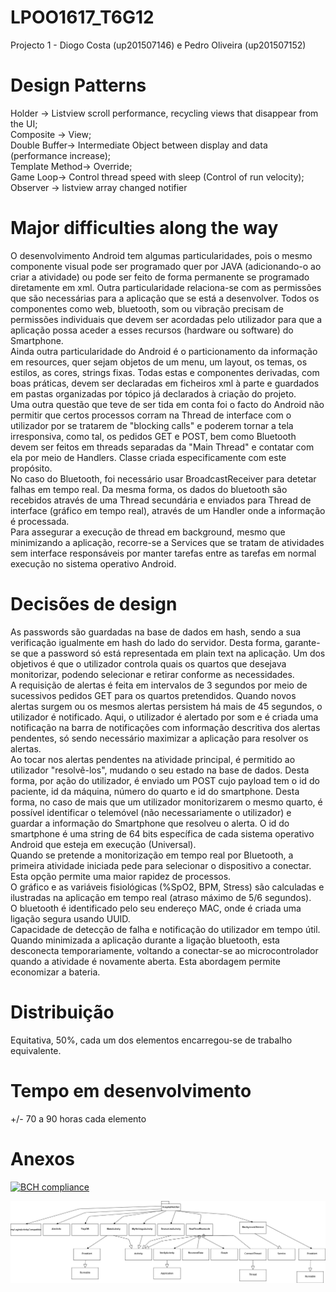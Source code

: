 # LPOO1617_T6G12
Projecto 1 - Diogo Costa (up201507146) e Pedro Oliveira (up201507152)
# Design Patterns
Holder -> Listview scroll performance, recycling views that disappear from the UI;</br>
Composite -> View; </br>
Double Buffer-> Intermediate Object between display and data (performance increase);</br>
Template Method-> Override;</br>
Game Loop-> Control thread speed with sleep (Control of run velocity);</br>
Observer -> listview array changed notifier

# Major difficulties along the way

O desenvolvimento Android tem algumas particularidades, pois o mesmo componente visual pode ser programado quer por JAVA (adicionando-o ao criar a atividade) ou pode ser feito de forma permanente se programado diretamente em xml. Outra particularidade relaciona-se com as permissões que são necessárias para a aplicação que se está a desenvolver. Todos os componentes como web, bluetooth, som ou vibração precisam de permissões individuais que devem ser acordadas pelo utilizador para que a aplicação possa aceder a esses recursos (hardware ou software) do Smartphone.</br>
Ainda outra particularidade do Android é o particionamento da informação em resources, quer sejam objetos de um menu, um layout, os temas, os estilos, as cores, strings fixas. Todas estas e componentes derivadas, com boas práticas, devem ser declaradas em ficheiros xml à parte e guardados em pastas organizadas por tópico já declarados à criação do projeto.</br>
Uma outra questão que teve de ser tida em conta foi o facto do Android não permitir que certos processos corram na Thread de interface com o utilizador por se tratarem de "blocking calls" e poderem tornar a tela irresponsiva, como tal, os pedidos GET e POST, bem como Bluetooth devem ser feitos em threads separadas da "Main Thread" e contatar com ela por meio de Handlers. Classe criada especificamente com este propósito.</br>
No caso do Bluetooth, foi necessário usar BroadcastReceiver para detetar falhas em tempo real.
Da mesma forma, os dados do bluetooth são recebidos através de uma Thread secundária e enviados para Thread de interface (gráfico em tempo real), através de um Handler onde a informação é processada.</br>
Para assegurar a execução de thread em background, mesmo que minimizando a aplicação, recorre-se a Services que se tratam de atividades sem interface responsáveis por manter tarefas entre as tarefas em normal execução no sistema operativo Android.</br>

# Decisões de design

As passwords são guardadas na base de dados em hash, sendo a sua verificação igualmente em hash do lado do servidor. Desta forma, garante-se que a password só está representada em plain text na aplicação.
Um dos objetivos é que o utilizador controla quais os quartos que desejava monitorizar, podendo selecionar e retirar conforme as necessidades.</br>
A requisição de alertas é feita em intervalos de 3 segundos por meio de sucessivos pedidos GET para os quartos pretendidos. Quando novos alertas surgem ou os mesmos alertas persistem há mais de 45 segundos, o utilizador é notificado. Aqui, o utilizador é alertado por som e é criada uma notificação na barra de notificações com informação descritiva dos alertas pendentes, só sendo necessário maximizar a aplicação para resolver os alertas.</br>
Ao tocar nos alertas pendentes na atividade principal, é permitido ao utilizador "resolvê-los", mudando o seu estado na base de dados. Desta forma, por ação do utilizador, é enviado um POST cujo payload tem o id do paciente, id da máquina, número do quarto e id do smartphone. Desta forma, no caso de mais que um utilizador monitorizarem o mesmo quarto, é possível identificar o telemóvel (não necessariamente o utilizador) e guardar a informação do Smartphone que resolveu o alerta. O id do smartphone é uma string de 64 bits específica de cada sistema operativo Android que esteja em execução (Universal).</br>
Quando se pretende a monitorização em tempo real por Bluetooth, a primeira atividade iniciada pede para selecionar o dispositivo a conectar. Esta opção permite uma maior rapidez de processos.</br>
O gráfico e as variáveis fisiológicas (%SpO2, BPM, Stress) são calculadas e ilustradas na aplicação em tempo real (atraso máximo de 5/6 segundos).</br>
O bluetooth é identificado pelo seu endereço MAC, onde é criada uma ligação segura usando UUID.</br>
Capacidade de detecção de falha e notificação do utilizador em tempo útil. Quando minimizada a aplicação durante a ligação bluetooth, esta desconecta temporariamente, voltando a conectar-se ao microcontrolador quando a atividade é novamente aberta. Esta abordagem permite economizar a bateria.</br>

# Distribuição 

Equitativa, 50%, cada um dos elementos encarregou-se de trabalho equivalente.</br>

# Tempo em desenvolvimento

+/- 70 a 90 horas cada elemento </br>

# Anexos

[![BCH compliance](https://bettercodehub.com/edge/badge/s1sm1x/LPOO1617_T6G12?branch=master)](https://bettercodehub.com/)

![Screenshot](UML.png)
